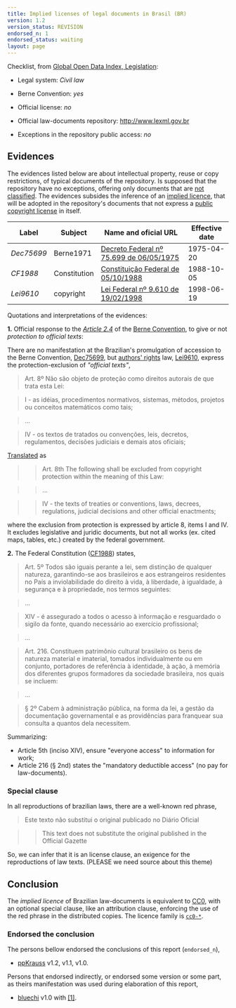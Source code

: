 ```yaml
---
title: Implied licenses of legal documents in Brasil (BR)
version: 1.2
version_status: REVISION
endorsed_n: 1
endorsed_status: waiting
layout: page
---
```


Checklist, from [Global Open Data Index, Legislation](http://index.okfn.org/dataset/legislation/):

 * Legal system: *Civil law*

 * Berne Convention: *yes*

 * Official license: *no*

 * Official law-documents repository: http://www.lexml.gov.br

 * Exceptions in the repository public access: *no*

## Evidences

The evidences listed below are about intellectual property, reuse or copy restrictions, of typical documents of the repository. Is supposed that the repository have no exceptions, offering only documents that are [not classified](https://en.wikipedia.org/wiki/Classified_information).  The evidences subsides the inference of  an [implied licence](https://en.wikipedia.org/wiki/Implied_license), that will be adopted  in the repository's documents that not express a [public copyright license](https://en.wikipedia.org/wiki/Public_copyright_license) in itself.

Label  | Subject | Name and oficial URL | Effective date
---    | ---     | ---                  | ---
*Dec75699* | Berne1971 | [Decreto Federal nº 75.699 de 06/05/1975](http://www.lexml.gov.br/urn/urn:lex:br:federal:decreto:1975-05-06;75699) | 1975-04-20
*CF1988*  | Constitution | [Constituição Federal de 05/10/1988](http://www.lexml.gov.br/urn/urn:lex:br:federal:constituicao:1988-10-05;1988) | 1988-10-05
*Lei9610* | copyright | [Lei Federal nº 9.610 de 19/02/1998](http://www.lexml.gov.br/urn/urn:lex:br:federal:lei:1998-02-19;9610)| 1998-06-19

Quotations and interpretations of the evidences:

**1.** Official response to the  [*Article 2.4*](http://www.wipo.int/wipolex/en/treaties/text.jsp?file_id=283698#P89_12211) of the [Berne Convention](https://en.wikipedia.org/wiki/Berne_Convention), to give or not *protection to official texts*:

There are no manifestation at the Brazilian's promulgation of accession to the Berne Convention, [Dec75699](http://www.lexml.gov.br/urn/urn:lex:br:federal:decreto:1975-05-06;75699),  but [authors' rights](https://en.wikipedia.org/wiki/Authors%27_rights) law, [Lei9610](http://www.lexml.gov.br/urn/urn:lex:br:federal:lei:1998-02-19;9610), express the protection-exclusion of *"official texts"*,

>  Art. 8º Não são objeto de proteção como direitos autorais de que trata esta Lei:

> I - as idéias, procedimentos normativos, sistemas, métodos, projetos ou conceitos matemáticos como tais;

> ...

> IV - os textos de tratados ou convenções, leis, decretos, regulamentos, decisões judiciais e demais atos oficiais;


[Translated](http://english.tse.jus.br/arquivos/federal-constitution) as

>> Art. 8th The following shall be excluded from copyright protection within the meaning of this Law:

>> ...

>> IV - the texts of treaties or conventions, laws, decrees, regulations, judicial decisions and other official enactments;

where the exclusion from protection is expressed by article 8, items I and IV.
It excludes legislative and juridic documents, but not all works (ex. cited maps, tables, etc.) created by the federal government.


**2.** The Federal Constitution ([CF1988](http://www.lexml.gov.br/urn/urn:lex:br:federal:constituicao:1988-10-05;1988)) states,

> Art. 5º Todos são iguais perante a lei, sem distinção de qualquer natureza, garantindo-se aos brasileiros e aos estrangeiros residentes no País a inviolabilidade do direito à vida, à liberdade, à igualdade, à segurança e à propriedade, nos termos seguintes:

>  ...

> XIV - é assegurado a todos o acesso à informação e resguardado o sigilo da fonte, quando necessário ao exercício profissional; 

>  ...

>  Art. 216. Constituem patrimônio cultural brasileiro os bens de natureza material e imaterial, tomados individualmente ou em conjunto, portadores de referência à identidade, à ação, à memória dos diferentes grupos formadores da sociedade brasileira, nos quais se incluem: 

> ...

>  § 2º Cabem à administração pública, na forma da lei, a gestão da documentação governamental e as providências para franquear sua consulta a quantos dela necessitem. 

Summarizing: 
* Article 5th (inciso XIV), ensure "everyone access" to information for work;
* Article 216 (§ 2nd) states the "mandatory deductible access" (no pay for law-documents).

### Special clause
In all reproductions of brazilian laws, there are a well-known red phrase,

> Este texto não substitui o original publicado no Diário Oficial

>  > This text does not substitute the original published in the Official Gazette

So, we can infer  that it is an license clause, an exigence for  the reproductions of law texts. (PLEASE we need source about this theme) 

## Conclusion

The  *implied licence* of Brazilian law-documents is equivalent to [CC0](https://creativecommons.org/publicdomain/zero/1.0/legalcode),  with an optional special clause, like an attribution clause, enforcing the use of the red phrase in the distributed copies. The licence family is [`cc0-*`](https://github.com/ppKrauss/licenses/blob/master/data/families.csv).

### Endorsed the conclusion
The persons bellow endorsed the conclusions of this report (`endorsed_n`),
* [ppKrauss](https://github.com/ppKrauss) v1.2, v1.1, v1.0.

Persons that endorsed indirectly, or endorsed some version or some part, as theirs manifestation was used during elaboration of this report,
* [bluechi](https://github.com/bluechi) v1.0 with [[1]](https://github.com/okfn/opendefinition/issues/114#issuecomment-122265499).
